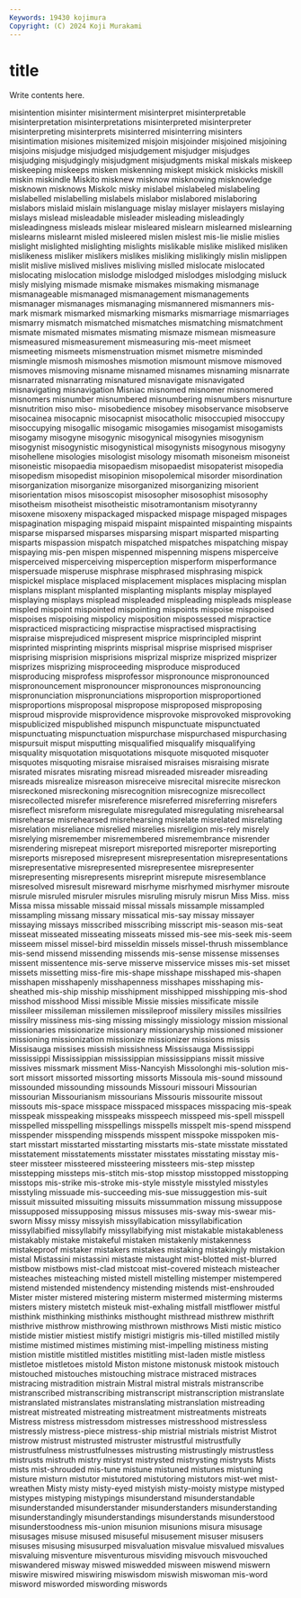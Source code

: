 ```yaml
---
Keywords: 19430 kojimura
Copyright: (C) 2024 Koji Murakami
---
```


# title

Write contents here.



 misintention misinter misinterment misinterpret misinterpretable misinterpretation
misinterpretations misinterpreted misinterpreter misinterpreting misinterprets misinterred misinterring misinters misintimation misiones
misitemized misjoin misjoinder misjoined misjoining misjoins misjudge misjudged misjudgement misjudger
misjudges misjudging misjudgingly misjudgment misjudgments miskal miskals miskeep miskeeping miskeeps
misken miskenning miskept miskick miskicks miskill miskin miskindle Miskito misknew
misknow misknowing misknowledge misknown misknows Miskolc misky mislabel mislabeled mislabeling
mislabelled mislabelling mislabels mislabor mislabored mislaboring mislabors mislaid mislain mislanguage
mislay mislayer mislayers mislaying mislays mislead misleadable misleader misleading misleadingly
misleadingness misleads mislear misleared mislearn mislearned mislearning mislearns mislearnt misled
misleered mislen mislest mis-lie mislie mislies mislight mislighted mislighting mislights
mislikable mislike misliked misliken mislikeness misliker mislikers mislikes misliking mislikingly
mislin mislippen mislit mislive mislived mislives misliving mislled mislocate mislocated
mislocating mislocation mislodge mislodged mislodges mislodging misluck misly mislying mismade
mismake mismakes mismaking mismanage mismanageable mismanaged mismanagement mismanagements mismanager mismanages
mismanaging mismannered mismanners mis-mark mismark mismarked mismarking mismarks mismarriage mismarriages
mismarry mismatch mismatched mismatches mismatching mismatchment mismate mismated mismates mismating
mismaze mismean mismeasure mismeasured mismeasurement mismeasuring mis-meet mismeet mismeeting mismeets
mismenstruation mismet mismetre misminded mismingle mismosh mismoshes mismotion mismount mismove
mismoved mismoves mismoving misname misnamed misnames misnaming misnarrate misnarrated misnarrating
misnatured misnavigate misnavigated misnavigating misnavigation Misniac misnomed misnomer misnomered misnomers
misnumber misnumbered misnumbering misnumbers misnurture misnutrition miso miso- misobedience misobey
misobservance misobserve misocainea misocapnic misocapnist misocatholic misoccupied misoccupy misoccupying misogallic
misogamic misogamies misogamist misogamists misogamy misogyne misogynic misogynical misogynies misogynism
misogynist misogynistic misogynistical misogynists misogynous misogyny misohellene misologies misologist misology
misomath misoneism misoneist misoneistic misopaedia misopaedism misopaedist misopaterist misopedia misopedism
misopedist misopinion misopolemical misorder misordination misorganization misorganize misorganized misorganizing misorient
misorientation misos misoscopist misosopher misosophist misosophy misotheism misotheist misotheistic misotramontanism
misotyranny misoxene misoxeny mispackaged mispacked mispage mispaged mispages mispagination mispaging
mispaid mispaint mispainted mispainting mispaints misparse misparsed misparses misparsing mispart
misparted misparting misparts mispassion mispatch mispatched mispatches mispatching mispay mispaying
mis-pen mispen mispenned mispenning mispens misperceive misperceived misperceiving misperception misperform
misperformance mispersuade misperuse misphrase misphrased misphrasing mispick mispickel misplace misplaced
misplacement misplaces misplacing misplan misplans misplant misplanted misplanting misplants misplay
misplayed misplaying misplays misplead mispleaded mispleading mispleads misplease mispled mispoint
mispointed mispointing mispoints mispoise mispoised mispoises mispoising mispolicy misposition mispossessed
mispractice mispracticed mispracticing mispractise mispractised mispractising mispraise misprejudiced mispresent misprice
misprincipled misprint misprinted misprinting misprints misprisal misprise misprised mispriser misprising
misprision misprisions misprizal misprize misprized misprizer misprizes misprizing misproceeding misproduce
misproduced misproducing misprofess misprofessor mispronounce mispronounced mispronouncement mispronouncer mispronounces mispronouncing
mispronunciation mispronunciations misproportion misproportioned misproportions misproposal mispropose misproposed misproposing misproud
misprovide misprovidence misprovoke misprovoked misprovoking mispublicized mispublished mispunch mispunctuate mispunctuated
mispunctuating mispunctuation mispurchase mispurchased mispurchasing mispursuit misput misputting misqualified misqualify
misqualifying misquality misquotation misquotations misquote misquoted misquoter misquotes misquoting misraise
misraised misraises misraising misrate misrated misrates misrating misread misreaded misreader
misreading misreads misrealize misreason misreceive misrecital misrecite misreckon misreckoned misreckoning
misrecognition misrecognize misrecollect misrecollected misrefer misreference misreferred misreferring misrefers misreflect
misreform misregulate misregulated misregulating misrehearsal misrehearse misrehearsed misrehearsing misrelate misrelated
misrelating misrelation misreliance misrelied misrelies misreligion mis-rely misrely misrelying misremember
misremembered misremembrance misrender misrendering misrepeat misreport misreported misreporter misreporting misreports
misreposed misrepresent misrepresentation misrepresentations misrepresentative misrepresented misrepresentee misrepresenter misrepresenting misrepresents
misreprint misrepute misresemblance misresolved misresult misreward misrhyme misrhymed misrhymer misroute
misrule misruled misruler misrules misruling misruly misrun Miss Miss. miss
Missa missa missable missaid missal missals missample missampled missampling missang
missary missatical mis-say missay missayer missaying missays misscribed misscribing misscript
mis-season mis-seat misseat misseated misseating misseats missed mis-see mis-seek mis-seem
misseem missel missel-bird misseldin missels missel-thrush missemblance mis-send missend missending
missends mis-sense missense missenses missent missentence mis-serve misserve misservice misses
mis-set misset missets missetting miss-fire mis-shape misshape misshaped mis-shapen misshapen
misshapenly misshapenness misshapes misshaping mis-sheathed mis-ship misship misshipment misshipped misshipping
mis-shod misshod misshood Missi missible Missie missies missificate missile missileer
missileman missilemen missileproof missilery missiles missilries missilry missiness mis-sing missing
missingly missiology mission missional missionaries missionarize missionary missionaryship missioned missioner
missioning missionization missionize missionizer missions missis Missisauga missises missish missishness
Mississauga Mississippi mississippi Mississippian mississippian mississippians missit missive missives missmark
missment Miss-Nancyish Missolonghi mis-solution mis-sort missort missorted missorting missorts Missoula
mis-sound missound missounded missounding missounds Missouri missouri Missourian missourian Missourianism
missourians Missouris missourite missout missouts mis-space misspace misspaced misspaces misspacing
mis-speak misspeak misspeaking misspeaks misspeech misspeed mis-spell misspell misspelled misspelling
misspellings misspells misspelt mis-spend misspend misspender misspending misspends misspent misspoke
misspoken mis-start misstart misstarted misstarting misstarts mis-state misstate misstated misstatement
misstatements misstater misstates misstating misstay mis-steer missteer missteered missteering missteers
mis-step misstep misstepping missteps mis-stitch mis-stop misstop misstopped misstopping misstops
mis-strike mis-stroke mis-style misstyle misstyled misstyles misstyling missuade mis-succeeding mis-sue
missuggestion mis-suit missuit missuited missuiting missuits missummation missung missuppose missupposed
missupposing missus missuses mis-sway mis-swear mis-sworn Missy missy missyish missyllabication
missyllabification missyllabified missyllabify missyllabifying mist mistakable mistakableness mistakably mistake mistakeful
mistaken mistakenly mistakenness mistakeproof mistaker mistakers mistakes mistaking mistakingly mistakion
mistal Mistassini mistassini mistaste mistaught mist-blotted mist-blurred mistbow mistbows mist-clad
mistcoat mist-covered misteach misteacher misteaches misteaching misted mistell mistelling mistemper
mistempered mistend mistended mistendency mistending mistends mist-enshrouded Mister mister mistered
mistering misterm mistermed misterming misterms misters mistery mistetch misteuk mist-exhaling
mistfall mistflower mistful misthink misthinking misthinks misthought misthread misthrew misthrift
misthrive misthrow misthrowing misthrown misthrows Misti mistic mistico mistide mistier
mistiest mistify mistigri mistigris mis-tilled mistilled mistily mistime mistimed mistimes
mistiming mist-impelling mistiness misting mistion mistitle mistitled mistitles mistitling mist-laden
mistle mistless mistletoe mistletoes mistold Miston mistone mistonusk mistook mistouch
mistouched mistouches mistouching mistrace mistraced mistraces mistracing mistradition mistrain Mistral
mistral mistrals mistranscribe mistranscribed mistranscribing mistranscript mistranscription mistranslate mistranslated mistranslates
mistranslating mistranslation mistreading mistreat mistreated mistreating mistreatment mistreatments mistreats Mistress
mistress mistressdom mistresses mistresshood mistressless mistressly mistress-piece mistress-ship mistrial mistrials
mistrist Mistrot mistrow mistrust mistrusted mistruster mistrustful mistrustfully mistrustfulness mistrustfulnesses
mistrusting mistrustingly mistrustless mistrusts mistruth mistry mistryst mistrysted mistrysting mistrysts
Mists mists mist-shrouded mis-tune mistune mistuned mistunes mistuning misture misturn
mistutor mistutored mistutoring mistutors mist-wet mist-wreathen Misty misty misty-eyed mistyish
misty-moisty mistype mistyped mistypes mistyping mistypings misunderstand misunderstandable misunderstanded misunderstander
misunderstanders misunderstanding misunderstandingly misunderstandings misunderstands misunderstood misunderstoodness mis-union misunion misunions
misura misusage misusages misuse misused misuseful misusement misuser misusers misuses
misusing misusurped misvaluation misvalue misvalued misvalues misvaluing misventure misventurous misviding
misvouch misvouched miswandered misway miswed miswedded misween miswend miswern miswire
miswired miswiring miswisdom miswish miswoman mis-word misword misworded miswording miswords
